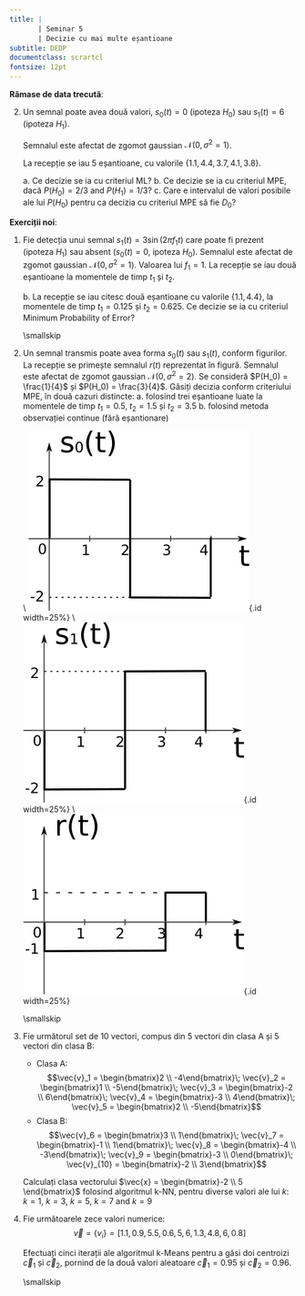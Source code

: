 ```yaml
---
title: |
       | Seminar 5
       | Decizie cu mai multe eșantioane
subtitle: DEDP
documentclass: scrartcl
fontsize: 12pt
---
```


**Rămase de data trecută**:

2. Un semnal poate avea două valori, $s_0(t) = 0$ (ipoteza $H_0$) sau $s_1(t) = 6$ (ipoteza $H_1$).

   Semnalul este afectat de zgomot gaussian $\mathcal{N}(0, \sigma^2=1)$.

   La recepție se iau 5 eșantioane, cu valorile $\left\{ 1.1, 4.4, 3.7, 4.1, 3.8 \right\}$.

    a. Ce decizie se ia cu criteriul ML?
    b. Ce decizie se ia cu criteriul MPE, dacă $P(H_0) = 2/3$ and $P(H_1) = 1/3$?
    c. Care e intervalul de valori posibile ale lui $P(H_0)$ pentru ca decizia cu criteriul MPE să fie $D_0$?

**Exerciții noi**:

1.	Fie detecția unui semnal $s_1(t) = 3 \sin(2 \pi f_1 t)$ care poate fi prezent (ipoteza $H_1$) sau absent ($s_0(t)=0$, ipoteza $H_0$).
Semnalul este afectat de zgomot gaussian  $\mathcal{	N}(0, \sigma^2=1)$.
Valoarea lui $f_1 = 1$.
La recepție se iau două eșantioane la momentele de timp $t_1$ și $t_2$.

    b. La recepție se iau citesc două eșantioane cu valorile $\left\{ 1.1, 4.4 \right\}$, la momentele de timp $t_1 = 0.125$ și $t_2 = 0.625$.
       Ce decizie se ia cu criteriul Minimum Probability of Error?

	\smallskip

2. Un semnal transmis poate avea forma $s_0(t)$ sau $s_1(t)$, conform figurilor.
La recepție se primește semnalul $r(t)$ reprezentat în figură.
Semnalul este afectat de zgomot gaussian $\mathcal{N}(0, \sigma^2=2)$.
Se consideră $P(H_0) = \frac{1}{4}$ și $P(H_0) = \frac{3}{4}$.
Găsiți decizia conform criteriului MPE, în două cazuri distincte:
    a. folosind trei eșantioane luate la momentele de timp $t_1 = 0.5$, $t_2 = 1.5$ și $t_2 = 3.5$
    b. folosind metoda observației continue (fără eșantionare)

	\ ![](fig/SIG_Haar1.png){.id width=25%} \      ![](fig/SIG_Haar2.png){.id width=25%} \      ![](fig/SIG_Rec.png){.id width=25%}

	\smallskip

1. Fie următorul set de 10 vectori, compus din 5 vectori din clasa A și 5 vectori din clasa B:
    * Clasa A:
$$\vec{v}_1 = \begin{bmatrix}2 \\ -4\end{bmatrix}\;
\vec{v}_2 = \begin{bmatrix}1 \\ -5\end{bmatrix}\;
\vec{v}_3 = \begin{bmatrix}-2 \\ 6\end{bmatrix}\;
\vec{v}_4 = \begin{bmatrix}-3 \\ 4\end{bmatrix}\;
\vec{v}_5 = \begin{bmatrix}2 \\ -5\end{bmatrix}$$
    * Clasa B:
$$\vec{v}_6 = \begin{bmatrix}3 \\ 1\end{bmatrix}\;
\vec{v}_7 = \begin{bmatrix}-1 \\ 1\end{bmatrix}\;
\vec{v}_8 = \begin{bmatrix}-4 \\ -3\end{bmatrix}\;
\vec{v}_9 = \begin{bmatrix}-3 \\ 0\end{bmatrix}\;
\vec{v}_{10} = \begin{bmatrix}-2 \\ 3\end{bmatrix}$$

    Calculați clasa vectorului $\vec{x} = \begin{bmatrix}-2 \\ 5 \end{bmatrix}$
folosind algoritmul k-NN, pentru diverse valori ale lui $k$: $k=1$, $k=3$, $k=5$, $k=7$ and $k=9$

1. Fie următoarele zece valori numerice:
$$\vec{v} = \left\lbrace v_i \right\rbrace = [ 1.1, 0.9,
5.5, 0.6, 5, 6, 1.3, 4.8, 6, 0.8 ] $$

    Efectuați cinci iterații ale algoritmul k-Means pentru a găsi doi centroizi $\vec{c}_1$ și $\vec{c}_2$,
pornind de la două valori aleatoare $\vec{c}_1 = 0.95$ și $\vec{c}_2 = 0.96$.

	\smallskip

